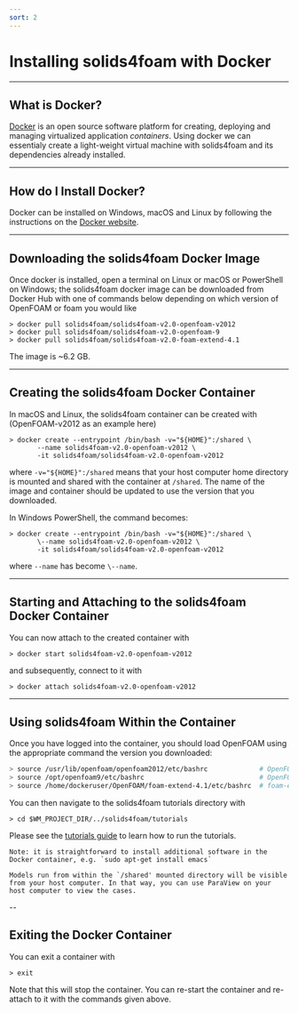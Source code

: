 ```yaml
---
sort: 2
---
```


# Installing solids4foam with Docker

---

## What is Docker?

[Docker](https://www.docker.com) is an open source software platform for creating, deploying and managing virtualized application *containers*. Using docker we can essentialy create a light-weight virtual machine with solids4foam and its dependencies already installed.

---

## How do I Install Docker?

Docker can be installed on Windows, macOS and Linux by following the instructions on the [Docker website](https://docs.docker.com/get-docker/).

---

## Downloading the solids4foam Docker Image

Once docker is installed, open a terminal on Linux or macOS or PowerShell on Windows; the solids4foam docker image can be downloaded from Docker Hub with one of commands below depending on which version of OpenFOAM or foam you would like
```
> docker pull solids4foam/solids4foam-v2.0-openfoam-v2012
> docker pull solids4foam/solids4foam-v2.0-openfoam-9
> docker pull solids4foam/solids4foam-v2.0-foam-extend-4.1
```
The image is ~6.2 GB.

---

## Creating the solids4foam Docker Container

In macOS and Linux, the solids4foam container can be created with (OpenFOAM-v2012 as an example here)
```
> docker create --entrypoint /bin/bash -v="${HOME}":/shared \
       --name solids4foam-v2.0-openfoam-v2012 \
       -it solids4foam/solids4foam-v2.0-openfoam-v2012
```
where `-v="${HOME}":/shared` means that your host computer home directory is mounted and shared with the container at `/shared`. The name of the image and container should be updated to use the version that you downloaded.

In Windows PowerShell, the command becomes:
```
> docker create --entrypoint /bin/bash -v="${HOME}":/shared \
       \--name solids4foam-v2.0-openfoam-v2012 \
       -it solids4foam/solids4foam-v2.0-openfoam-v2012
```
where `--name` has become `\--name`.

---

## Starting and Attaching to the solids4foam Docker Container

You can now attach to the created container with
```
> docker start solids4foam-v2.0-openfoam-v2012
```
and subsequently, connect to it with
```
> docker attach solids4foam-v2.0-openfoam-v2012
```

---
## Using solids4foam Within the Container

Once you have logged into the container, you should load OpenFOAM using the appropriate command the version you downloaded:
```bash
> source /usr/lib/openfoam/openfoam2012/etc/bashrc             # OpenFOAM-v2012
> source /opt/openfoam9/etc/bashrc                             # OpenFOAM-9
> source /home/dockeruser/OpenFOAM/foam-extend-4.1/etc/bashrc  # foam-extend-4.1
```
You can then navigate to the solids4foam tutorials directory with
```
> cd $WM_PROJECT_DIR/../solids4foam/tutorials
```
Please see the [tutorials guide](../tutorials/README.md) to learn how to run the tutorials.

```tip
Note: it is straightforward to install additional software in the Docker container, e.g. `sudo apt-get install emacs`
```

```tip
Models run from within the `/shared' mounted directory will be visible from your host computer. In that way, you can use ParaView on your host computer to view the cases.
```

--
## Exiting the Docker Container

You can exit a container with
```
> exit
```
Note that this will stop the container. You can re-start the container and re-attach to it with the commands given above.
